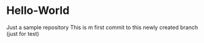 # Hello-World
Just a sample repository
This is m first commit to this newly created branch (just for test)

